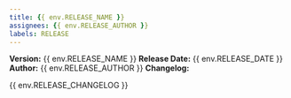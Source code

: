 ```yaml
---
title: {{ env.RELEASE_NAME }}
assignees: {{ env.RELEASE_AUTHOR }}
labels: RELEASE
---
```


**Version:** {{ env.RELEASE_NAME }}
**Release Date:** {{ env.RELEASE_DATE }}
**Author:** {{ env.RELEASE_AUTHOR }}
**Changelog:**

{{ env.RELEASE_CHANGELOG }}